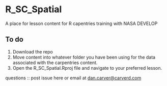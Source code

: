 # R_SC_Spatial
A place for lesson content for R capentries training with NASA DEVELOP


## To do
1. Download the repo
2. Move content into whatever folder you have been using for the data associated with the carpentries content. 
3. Open the R_SC_Spatial.Rproj file and navigate to your preferred lesson.

questions :: post issue here or email at dan.carver@carverd.com
